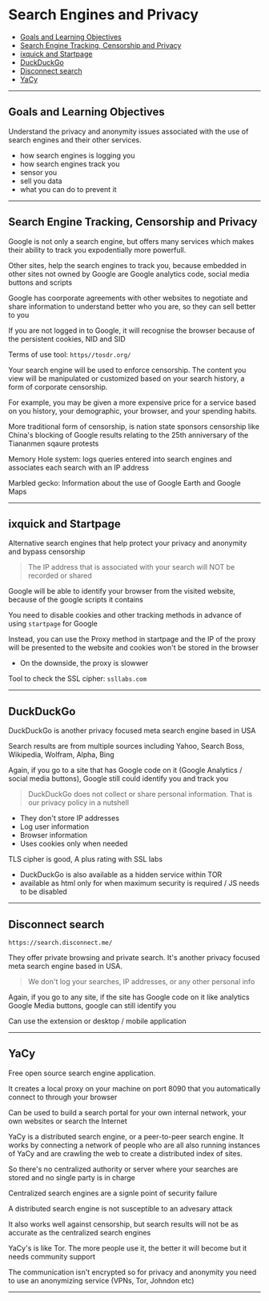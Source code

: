 # Search Engines and Privacy

- [Goals and Learning Objectives](#goals-and-learning-objectives)
- [Search Engine Tracking, Censorship and Privacy](#search-engine-tracking-censorship-and-privacy)
- [ixquick and Startpage](#ixquick-and-startpage)
- [DuckDuckGo](#duckduckgo)
- [Disconnect search](#disconnect-search)
- [YaCy](#yacy)

---

## Goals and Learning Objectives

Understand the privacy and anonymity issues associated with the use of search engines and their other services.
- how search engines is logging you
- how search engines track you
- sensor you
- sell you data
- what you can do to prevent it

---

## Search Engine Tracking, Censorship and Privacy

Google is not only a search engine, but offers many services which makes their ability to track you expodentially more powerfull.

Other sites, help the search engines to track you, because embedded in other sites not owned by Google are Google analytics code, social media buttons and scripts

Google has coorporate agreements with other websites to negotiate and share information to understand better who you are, so they can sell better to you

If you are not logged in to Google, it will recognise the browser because of the persistent cookies, NID and SID

Terms of use tool: `https//tosdr.org/`

Your search engine will be used to enforce censorship. The content you view will be manipulated or customized based on your search history, a form of corporate censorship.

For example, you may be given a more expensive price for a service based on you history, your demographic, your browser, and your spending habits.

More traditional form of censorship, is nation state sponsors censorship like China's blocking of Google results relating to the 25th anniversary of the Tiananmen sqaure protests

Memory Hole system: logs queries entered into search engines and associates each search with an IP address

Marbled gecko: Information about the use of Google Earth and Google Maps

---

## ixquick and Startpage

Alternative search engines that help protect your privacy and anonymity and bypass censorship

> The IP address that is associated with your search will NOT be recorded or shared

Google will be able to identify your browser from the visited website, because of the google scripts it contains

You need to disable cookies and other tracking methods in advance of using `startpage` for Google

Instead, you can use the Proxy method in startpage and the IP of the proxy will be presented to the website and cookies won't be stored in the browser
- On the downside, the proxy is slowwer

Tool to check the SSL cipher: `ssllabs.com`

---

## DuckDuckGo

DuckDuckGo is another privacy focused meta search engine based in USA

Search results are from multiple sources including Yahoo, Search Boss, Wikipedia, Wolfram, Alpha, Bing

Again, if you go to a site that has Google code on it (Google Analytics / social media buttons), Google still could identify you and track  you

> DuckDuckGo does not collect or share personal information. That is our privacy policy in a nutshell

- They don't store IP addresses
- Log user information
- Browser information
- Uses cookies only when needed

TLS cipher is good, A plus rating with SSL labs

- DuckDuckGo is also available as a hidden service within TOR
- available as html only for when maximum security is required / JS needs to be disabled

---

## Disconnect search

`https://search.disconnect.me/`

They offer private browsing and private search. It's another privacy focused meta search engine based in USA.

> We don't log your searches, IP addresses, or any other personal info

Again, if you go to any site, if the site has Google code on it like analytics Google Media buttons, google can still identify you

Can use the extension or desktop / mobile application

---

## YaCy

Free open source search engine application.

It creates a local proxy on your machine on port 8090 that you automatically connect to through your browser

Can be used to build a search portal for your own internal network, your own websites or search the Internet

YaCy is a distributed search engine, or a peer-to-peer search engine. It works by connecting a network of people who are all also running instances of YaCy and are crawling the web to create a distributed index of sites.

So there's no centralized authority or server where your searches are stored and no single party is in charge

Centralized search engines are a signle point of security failure

A distributed search engine is not susceptible to an advesary attack

It also works well against censorship, but search results will not be as accurate as the centralized search engines

YaCy's is like Tor. The more people use it, the better it will become but it needs community support

The communication isn't encrypted so for privacy and anonymity you need to use an anonymizing service (VPNs, Tor, Johndon etc)

---
